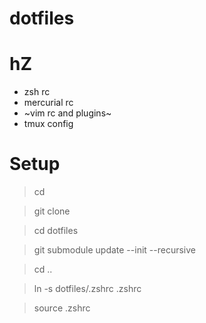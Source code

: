 # dotfiles
# hZ
- zsh rc
- mercurial rc
- ~vim rc and plugins~
- tmux config

# Setup
> cd

> git clone <this-repo>
  
> cd dotfiles
  
> git submodule update --init --recursive
  
> cd ..
  
> ln -s dotfiles/.zshrc .zshrc
  
> source .zshrc
  
